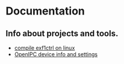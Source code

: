 # Documentation
## Info about projects and tools.

- [compile exf1ctrl on linux](exf1ctrl-on-linux.md)
- [OpenIPC device info and settings](OpenIPC-devices.md)
